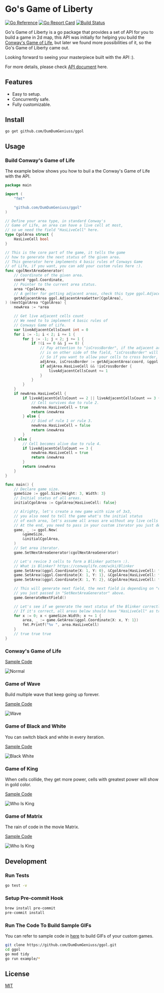 # Go's Game of Liberty

[![Go Reference](https://pkg.go.dev/badge/github.com/DumDumGeniuss/ggol.svg)](https://pkg.go.dev/github.com/DumDumGeniuss/ggol)
[![Go Report Card](https://goreportcard.com/badge/github.com/DumDumGeniuss/ggol)](https://goreportcard.com/report/github.com/DumDumGeniuss/ggol)
[![Build Status](https://app.travis-ci.com/DumDumGeniuss/ggol.svg?branch=main)](https://app.travis-ci.com/DumDumGeniuss/ggol)

Go's Game of Liberty is a go package that provides a set of API for you to build a game in 2d map, this API was initially for helping you build the [Conway's Game of Life](https://en.wikipedia.org/wiki/Conway%27s_Game_of_Life), but later we found more possibilities of it, so the Go's Game of Liberty came out.

Looking forward to seeing your masterpiece built with the API :).

For more details, please check [API document](https://pkg.go.dev/github.com/DumDumGeniuss/ggol) here.

## Features

* Easy to setup.
* Concurrently safe.
* Fully customizable.

## Install

```bash
go get github.com/DumDumGeniuss/ggol
```

## Usage

### Build Conway's Game of Life

The example below shows you how to buil a the Conway's Game of Life with the API.

```go
package main

import (
    "fmt"

    "github.com/DumDumGeniuss/ggol"
)

// Define your area type, in standard Conway's
// Game of Life, an area can have a live cell at most,
// so we need the field "HasLiveCell" here.
type CgolArea struct {
    HasLiveCell bool
}

// This is the core part of the game, it tells the game
// how to generate the next status of the given area.
// This generator here implements 4 basic rules of Conways Game
// of Life, if you want, you can add your custom rules here :).
func cgolNextAreaGenerator(
    // Coordinate of the given area.
    coord *ggol.Coordinate,
    // Pointer to the current area status.
    area *CgolArea,
    // A getter for getting adjacent areas, check this type ggol.AdjacentAreaGetter[T] for details.
    getAdjacentArea ggol.AdjacentAreaGetter[CgolArea],
) (nextCgolArea *CgolArea) {
    newArea := *area

    // Get live adjacent cells count
    // We need to to implement 4 basic rules of
    // Conways Game of Life.
    var liveAdjacentCellsCount int = 0
    for i := -1; i < 2; i += 1 {
        for j := -1; j < 2; j += 1 {
            if !(i == 0 && j == 0) {
                // Pay attention to "isCrossBorder", if the adjacent area in relative coordinate
                // is on other side of the field, "isCrossBorder" will be true.
                // So if you want to allow your cells to cross border, ignore "isCrossBorder".
                adjArea, isCrossBorder := getAdjacentArea(coord, &ggol.Coordinate{X: i, Y: j})
                if adjArea.HasLiveCell && !isCrossBorder {
                    liveAdjacentCellsCount += 1
                }
            }
        }
    }
    if newArea.HasLiveCell {
        if liveAdjacentCellsCount == 2 || liveAdjacentCellsCount == 3 {
            // Cell survives due to rule 2.
            newArea.HasLiveCell = true
            return &newArea
        } else {
            // Died of rule 1 or rule 3.
            newArea.HasLiveCell = false
            return &newArea
        }
    } else {
        // Cell becomes alive due to rule 4.
        if liveAdjacentCellsCount == 3 {
            newArea.HasLiveCell = true
            return &newArea
        }
        return &newArea
    }
}

func main() {
    // Declare game size.
    gameSize := ggol.Size{Height: 3, Width: 3}
    // Initial status of all areas.
    initialCgolArea := CgolArea{HasLiveCell: false}

    // Alrighty, let's create a new game with size of 3x3,
    // you also need to tell the game what's the initial status
    // of each area, let's assume all areas are without any live cells at beginning.
    // At the end, you need to pass in your custom iterator you just declared above.
    game, _ := ggol.New(
        &gameSize,
        &initialCgolArea,
    )
    // Set area iterator.
    game.SetNextAreaGenerator(cgolNextAreaGenerator)

    // Let's revice 3 cells to form a Blinker pattern :).
    // What is Blinker? https://conwaylife.com/wiki/Blinker
    game.SetArea(&ggol.Coordinate{X: 1, Y: 0}, &CgolArea{HasLiveCell: true})
    game.SetArea(&ggol.Coordinate{X: 1, Y: 1}, &CgolArea{HasLiveCell: true})
    game.SetArea(&ggol.Coordinate{X: 1, Y: 2}, &CgolArea{HasLiveCell: true})

    // This will generate next field, the next field is depending on "cgolNextAreaGenerator"
    // you just passed in "SetNextAreaGenerator" above.
    game.GenerateNextField()

    // Let's see if we generate the next status of the Blinker correctly.
    // If it's correct, all areas below should have "HasLiveCell" as true.
    for x := 0; x < gameSize.Width; x += 1 {
        area, _ := game.GetArea(&ggol.Coordinate{X: x, Y: 1})
        fmt.Printf("%v ", area.HasLiveCell)
    }
    // true true true
}
```

### Conway's Game of Life

[Sample Code](./example/conways_game_of_life.go)

![Normal](./doc/conways_game_of_life.gif)

### Game of Wave

Build multiple wave that keep going up forever.

[Sample Code](./example/game_of_wave.go)

![Wave](./doc/game_of_wave.gif)

### Game of Black and White

You can switch black and white in every iteration.

[Sample Code](./example/game_of_black_and_white.go)

![Black White](./doc/game_of_black_and_white.gif)

### Game of King

When cells collide, they get more power, cells with greatest power will show in gold color.

[Sample Code](./example/game_of_king.go)

![Who Is King](./doc/game_of_king.gif)

### Game of Matrix

The rain of code in the movie Matrix.

[Sample Code](./example/game_of_matrix.go)

![Who Is King](./doc/game_of_matrix.gif)

## Development

### Run Tests

```bash
go test -v
```

### Setup Pre-commit Hook

```bash
brew install pre-commit
pre-commit install
```

### Run The Code To Build Sample GIFs

You can refer to sample code in [here](./example/) to build GIFs of your custom games.

```bash
git clone https://github.com/DumDumGeniuss/ggol.git
cd ggol
go mod tidy
go run example/*
```


## License

[MIT](./LICENSE)
